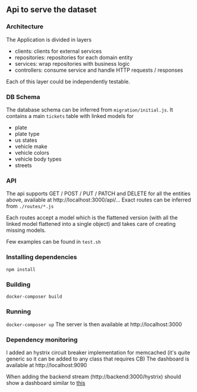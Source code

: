 ## Api to serve the dataset

### Architecture

The Application is divided in layers
- clients: clients for external services
- repositories: repositories for each domain entity
- services: wrap repositories with business logic
- controllers: consume service and handle HTTP requests / responses

Each of this layer could be independently testable.

### DB Schema
The database schema can be inferred from `migration/initial.js`.
It contains a main `tickets` table with linked models for 
- plate
- plate type
- us states
- vehicle make
- vehicle colors
- vehicle body types
- streets

### API
The api supports GET / POST / PUT / PATCH and DELETE for all the entities above, available at http://localhost:3000/api/...
Exact routes can be inferred from `./routes/*.js`

Each routes accept a model which is the flattened version (with all the linked model flattened into a single object) and takes care of creating
missing models.

Few examples can be found in `test.sh`

### Installing dependencies
`npm install`

### Building
`docker-composer build`

### Running
`docker-composer up`
The server is then available at http://localhost:3000

### Dependency monitoring
I added an hystrix circuit breaker implementation for memcached (it's quite generic so it can be added to any class that requires CB)
The dashboard is available at  http://localhost:9090

When adding the backend stream (http://backend:3000/hystrix) should show a dashboard similar to [this](https://user-images.githubusercontent.com/1422437/57228381-96e43480-700b-11e9-8e8b-4d1068bfa2a0.png)

